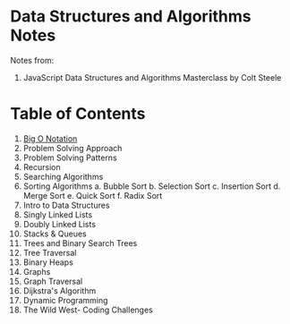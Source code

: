 # Data Structures and Algorithms Notes

Notes from:

1. JavaScript Data Structures and Algorithms Masterclass by Colt Steele

# Table of Contents

1. [Big O Notation](https://github.com/HYBEN09/Algorithm/blob/main/udemy_algorithm/01.BigONation/BIG_O_NOTATION.md)
2. Problem Solving Approach
3. Problem Solving Patterns
4. Recursion
5. Searching Algorithms
6. Sorting Algorithms
   a. Bubble Sort
   b. Selection Sort
   c. Insertion Sort
   d. Merge Sort
   e. Quick Sort
   f. Radix Sort
7. Intro to Data Structures
8. Singly Linked Lists
9. Doubly Linked Lists
10. Stacks & Queues
11. Trees and Binary Search Trees
12. Tree Traversal
13. Binary Heaps
14. Graphs
15. Graph Traversal
16. Dijkstra's Algorithm
17. Dynamic Programming
18. The Wild West- Coding Challenges
